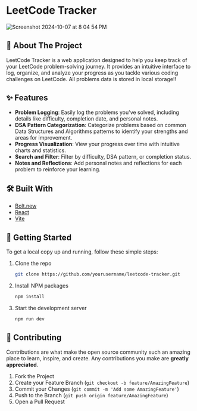 # LeetCode Tracker

![Screenshot 2024-10-07 at 8 04 54 PM](https://github.com/user-attachments/assets/3b17479c-2c00-4ecf-9dcd-028c6f736de0)

## 🚀 About The Project

LeetCode Tracker is a web application designed to help you keep track of your LeetCode problem-solving journey. It provides an intuitive interface to log, organize, and analyze your progress as you tackle various coding challenges on LeetCode.
All problems data is stored in local storage!!

## ✨ Features

- **Problem Logging**: Easily log the problems you've solved, including details like difficulty, completion date, and personal notes.
- **DSA Pattern Categorization**: Categorize problems based on common Data Structures and Algorithms patterns to identify your strengths and areas for improvement.
- **Progress Visualization**: View your progress over time with intuitive charts and statistics.
- **Search and Filter**: Filter by difficulty, DSA pattern, or completion status.
- **Notes and Reflections**: Add personal notes and reflections for each problem to reinforce your learning.

## 🛠️ Built With

- [Bolt.new](https://bolt.new/)
- [React](https://reactjs.org/)
- [Vite](https://www.typescriptlang.org/](https://vite.dev/))

## 🏁 Getting Started

To get a local copy up and running, follow these simple steps:

1. Clone the repo
   ```sh
   git clone https://github.com/yourusername/leetcode-tracker.git
   ```
2. Install NPM packages
   ```sh
   npm install
   ```
3. Start the development server
   ```sh
   npm run dev
   ```

## 🤝 Contributing

Contributions are what make the open source community such an amazing place to learn, inspire, and create. Any contributions you make are **greatly appreciated**.

1. Fork the Project
2. Create your Feature Branch (`git checkout -b feature/AmazingFeature`)
3. Commit your Changes (`git commit -m 'Add some AmazingFeature'`)
4. Push to the Branch (`git push origin feature/AmazingFeature`)
5. Open a Pull Request
